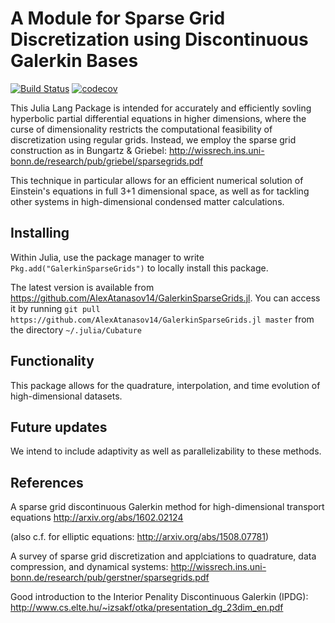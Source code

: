 # A Module for Sparse Grid Discretization using Discontinuous Galerkin Bases

[![Build Status](https://travis-ci.org/AlexAtanasov14/GalerkinSparseGrids.jl.svg?branch=master)](https://travis-ci.org/AlexAtanasov14/GalerkinSparseGrids.jl)
[![codecov](https://codecov.io/gh/AlexAtanasov14/GalerkinSparseGrids.jl/branch/master/graph/badge.svg)](https://codecov.io/gh/AlexAtanasov14/GalerkinSparseGrids.jl)

This Julia Lang Package is intended for accurately and efficiently sovling hyperbolic partial differential equations in higher dimensions, where the curse of dimensionality restricts the computational feasibility of discretization using regular grids. Instead, we employ the sparse grid construction as in Bungartz & Griebel:
http://wissrech.ins.uni-bonn.de/research/pub/griebel/sparsegrids.pdf

This technique in particular allows for an efficient numerical solution of Einstein's equations in full 3+1 dimensional space, as well as for tackling other systems in high-dimensional condensed matter calculations. 

## Installing

Within Julia, use the package manager to write
`Pkg.add("GalerkinSparseGrids")` to locally install this package. 

The latest version is available from <https://github.com/AlexAtanasov14/GalerkinSparseGrids.jl>. You can access it by running `git pull https://github.com/AlexAtanasov14/GalerkinSparseGrids.jl master` from the directory `~/.julia/Cubature`

## Functionality

This package allows for the quadrature, interpolation, and time evolution of high-dimensional datasets. 


## Future updates

We intend to include adaptivity as well as parallelizability to these methods. 

## References

A sparse grid discontinuous Galerkin method for high-dimensional transport equations
http://arxiv.org/abs/1602.02124

(also c.f. for elliptic equations: http://arxiv.org/abs/1508.07781)

A survey of sparse grid discretization and applciations to quadrature, data compression, and dynamical systems: 
http://wissrech.ins.uni-bonn.de/research/pub/gerstner/sparsegrids.pdf

Good introduction to the Interior Penality Discontinuous Galerkin (IPDG):
http://www.cs.elte.hu/~izsakf/otka/presentation_dg_23dim_en.pdf
